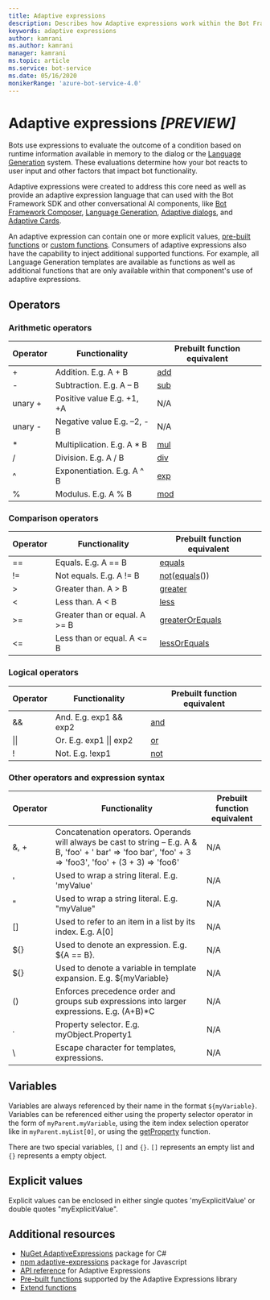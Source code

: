 ```yaml
---
title: Adaptive expressions
description: Describes how Adaptive expressions work within the Bot Framework SDK.
keywords: adaptive expressions
author: kamrani
ms.author: kamrani
manager: kamrani
ms.topic: article
ms.service: bot-service
ms.date: 05/16/2020
monikerRange: 'azure-bot-service-4.0'
---
```


# Adaptive expressions ***_[PREVIEW]_***

Bots use expressions to evaluate the outcome of a condition based on runtime information available in memory to the dialog or the [Language Generation](bot-builder-language-generation-concept.md) system. These evaluations determine how your bot reacts to user input and other factors that impact bot functionality.

Adaptive expressions were created to address this core need as well as provide an adaptive expression language that can used with the Bot Framework SDK and other conversational AI components, like [Bot Framework Composer](https://github.com/microsoft/BotFramework-Composer#microsoft-bot-framework-composer-preview), [Language Generation](./bot-builder-concept-language-generation.md), [Adaptive dialogs](TBD), and [Adaptive Cards](https://docs.microsoft.com/adaptive-cards/).

An adaptive expression can contain one or more explicit values, [pre-built functions](~/articles/adaptive-expressions/adaptive-expressions-prebuilt-functions.md) or [custom functions](TBD). Consumers of adaptive expressions also have the capability to inject additional supported functions. For example, all Language Generation templates are available as functions as well as additional functions that are only available within that component's use of adaptive expressions.

## Operators

### Arithmetic operators

| Operator    |                                  Functionality                                            |   Prebuilt function equivalent    |
|-----------|-------------------------------------------------------------------------------------------|-----------------------------------|
|+          | Addition. E.g. A + B                                                    |[add][1]                           |
|-            | Subtraction. E.g. A – B                                                |[sub][2]                           |
|unary +    | Positive value E.g. +1, +A                                                    |N/A                                |
|unary -    | Negative value E.g. –2, -B                                            |N/A                                |
|*            | Multiplication. E.g. A * B                                            |[mul][3]                           |
|/            | Division. E.g. A / B                                                    |[div][4]                           |
|^            | Exponentiation. E.g. A ^ B                                            |[exp][5]                           |
|%            | Modulus. E.g. A % B                                                    |[mod][6]                           |

### Comparison operators

| Operator    |                                  Functionality                                            |   Prebuilt function equivalent    |
|-----------|-------------------------------------------------------------------------------------------|-----------------------------------|
|==            | Equals. E.g. A == B                                                    |[equals][7]                        |
|!=            | Not equals. E.g. A != B                                                |[not][8]([equals][7]())            |
|>            | Greater than. A > B                                                    |[greater][9]                       |
|<            | Less than. A < B                                                        |[less][10]                         |
|>=         | Greater than or equal. A >= B                                        |[greaterOrEquals][11]              |
|<=            | Less than or equal. A <= B                                            |[lessOrEquals][12]                 |

### Logical operators

| Operator    |                                  Functionality                                            |   Prebuilt function equivalent    |
|-----------|-------------------------------------------------------------------------------------------|-----------------------------------|
|&&            |And. E.g. exp1 && exp2                                                    |[and][13]                          |
|\|\|        |Or. E.g. exp1 \|\| exp2                                                    |[or][14]                           |
|!            |Not. E.g. !exp1                                                            |[not][8]                           |


### Other operators and expression syntax

| Operator    |                                  Functionality                                            |   Prebuilt function equivalent    |
|-----------|-------------------------------------------------------------------------------------------|-----------------------------------|
|&, +            |Concatenation operators. Operands will always be cast to string – E.g. A & B, 'foo' + ' bar' => 'foo bar', 'foo' + 3 => 'foo3', 'foo' + (3 + 3) => 'foo6'                |N/A                                |
|'            |Used to wrap a string literal. E.g. 'myValue'                                                |N/A                                |
|"            |Used to wrap a string literal. E.g. "myValue"                                                |N/A                                |
|[]            |Used to refer to an item in a list by its index. E.g. A[0]                                    |N/A                                |
|${}        |Used to denote an expression. E.g. ${A == B}.                                              |N/A                                |
|${}        |Used to denote a variable in template expansion. E.g. ${myVariable}                        |N/A                                |
|()            |Enforces precedence order and groups sub expressions into larger expressions. E.g. (A+B)*C    |N/A                                |
|.            |Property selector. E.g. myObject.Property1                                                    |N/A                                |
|\            |Escape character for templates, expressions.                                               |N/A                                |

## Variables

Variables are always referenced by their name in the format `${myVariable}`. Variables can be referenced either using the property selector operator in the form of `myParent.myVariable`, using the item index selection operator like in `myParent.myList[0]`, or using the [getProperty](./prebuilt-functions.md#getProperty) function. 

There are two special variables, `[]` and  `{}`. `[]` represents an empty list and `{}` represents a empty object.

## Explicit values

Explicit values can be enclosed in either single quotes 'myExplicitValue' or double quotes "myExplicitValue".

## Additional resources

- [NuGet AdaptiveExpressions](https://www.nuget.org/packages/AdaptiveExpressions) package for C#
- [npm adaptive-expressions](https://www.npmjs.com/package/adaptive-expressions) package for Javascript
- [API reference](./api-reference.md) for Adaptive Expressions
- [Pre-built functions](./prebuilt-functions.md) supported by the Adaptive Expressions library
- [Extend functions](./extend-functions.md)

[1]:~../articles/adaptive-expressions/adaptive-expressions-prebuilt-functions.md#add
[2]:prebuilt-functions.md#sub
[3]:prebuilt-functions.md#mul
[4]:prebuilt-functions.md#div
[5]:prebuilt-functions.md#exp
[6]:prebuilt-functions.md#mod
[7]:prebuilt-functions.md#equals
[8]:prebuilt-functions.md#not
[9]:prebuilt-functions.md#greater
[10]:prebuilt-functions.md#less
[11]:prebuilt-functions.md#greaterOrEquals
[12]:prebuilt-functions.md#essOrEquals
[13]:prebuilt-functions.md#and
[14]:prebuilt-functions.md#or
[15]:https://botbuilder.myget.org/feed/botbuilder-declarative/package/nuget/Microsoft.Bot.Builder.Expressions
[20]:https://github.com/microsoft/BotBuilder-Samples/blob/master/experimental/language-generation/README.md

